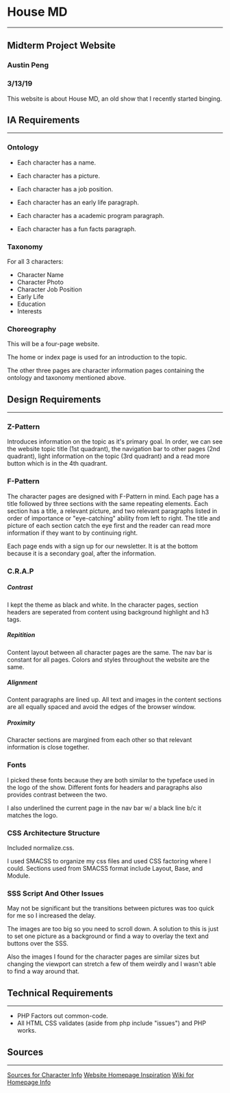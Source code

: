 # House MD
---
## Midterm Project Website
### Austin Peng
### 3/13/19

  
This website is about House MD, an old show that I recently started binging.

## IA Requirements
---

### Ontology

* Each character has a name.

* Each character has a picture.

* Each character has a job position.

* Each character has an early life paragraph.

* Each character has a academic program paragraph.

* Each character has a fun facts paragraph.

### Taxonomy

For all 3 characters:
   * Character Name
   * Character Photo
   * Character Job Position
   * Early Life
   * Education
   * Interests


### Choreography

This will be a four-page website.

The home or index page is used for an introduction to the topic.

The other three pages are character information pages containing the ontology and taxonomy mentioned above.


## Design Requirements
---

### Z-Pattern

Introduces information on the topic as it's primary goal. In order, we can see the website topic title (1st quadrant), the navigation bar to other pages (2nd quadrant), light information on the topic (3rd quadrant) and a read more button which is in the 4th quadrant. 

### F-Pattern


The character pages are designed with F-Pattern in mind. Each page has a title followed by three sections with the same repeating elements. Each section has a title, a relevant picture, and two relevant paragraphs listed in order of importance or "eye-catching" ability from left to right. The title and picture of each section catch the eye first and the reader can read more information if they want to by continuing right.

Each page ends with a sign up for our newsletter. It is at the bottom because it is a secondary goal, after the information.

### C.R.A.P

##### Contrast 
I kept the theme as black and white. In the character pages, section headers are seperated from content using background highlight and h3 tags.

##### Repitition
Content layout between all character pages are the same. The nav bar is constant for all pages. Colors and styles throughout the website are the same. 

##### Alignment
Content paragraphs are lined up. All text and images in the content sections are all equally spaced and avoid the edges of the browser window.

##### Proximity
Character sections are margined from each other so that relevant information is close together.


### Fonts

I picked these fonts because they are both similar to the typeface used in the logo of the show. Different fonts for headers and paragraphs also provides contrast between the two.

I also underlined the current page in the nav bar w/ a black line b/c it matches the logo.


### CSS Architecture Structure

Included normalize.css.

I used SMACSS to organize my css files and used CSS factoring where I could.
Sections used from SMACSS format include Layout, Base, and Module.



### SSS Script And Other Issues

May not be significant but the transitions between pictures was too quick for me so I increased the delay.

The images are too big so you need to scroll down. A solution to this is just to set one picture as a background or find a way to overlay the text and buttons over the SSS. 

Also the images I found for the character pages are similar sizes but changing the viewport can stretch a few of them weirdly and I wasn't able to find a way around that.



## Technical Requirements
---
- PHP Factors out common-code.
- All HTML CSS validates (aside from php include "issues") and PHP works. 


## Sources
---
[Sources for Character Info](https://house.fandom.com/wiki/House_Wiki)
[Website Homepage Inspiration](http://csc174.org/assignment05/hongkong/index.php)
[Wiki for Homepage Info](https://en.wikipedia.org/wiki/House_(TV_series))